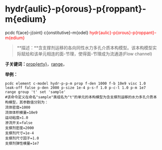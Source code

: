 # hydr{aulic}-p{orous}-p{roppant}-m{edium}
pcdc f{ace}-j{oint} c{onstitutive}-m{odel} <span style='color: red;'>hydr{aulic}-p{orous}-p{roppant}-m{edium}</span>
> **描述：**含支撑剂运移的各向同性水力多孔介质本构模型。该本构模型实际赋给和该单元相连的面-节理，使得面-节理成为流通道(Flow channel)

**子关键词：**[prop{erty}](f{ace}-j{oint}/c{onstitutive}-m{odel}/hydr{aulic}-p{orous}-p{roppant}-m{edium}/prop{erty}/)，[range](range/)，


**举例：**
```
pcdc element c-model hydr-p-p-m prop f-den 1000 f-b 10e9 visc 1.0 leak-off false p-den 2000 p-size 1e-4 p-s-f 1.0 p-c-l 1.0 p-m 1e7 range group 't' set 'sample'
#该命令定义在命名"sample"类组名为"t"的单元的本构模型为含支撑剂运移的水力多孔介质本构模型，其参数值分别为：
流体密度=1000
流体体积模量=10e9
运动粘度=1.0
渗流开关=false
支撑剂密度=2000
支撑剂尺寸=1e-4
支撑剂尺寸因子=1.0
支撑剂弹性模量=1e7

```
